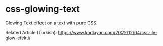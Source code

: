 # css-glowing-text
Glowing Text effect on a text with pure CSS

Related Article (Turkish): https://www.kodlayan.com/2022/12/04/css-ile-glow-efekti/
